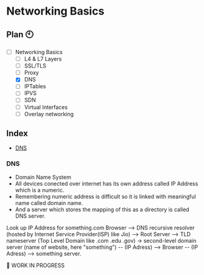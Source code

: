 ---
---
# Networking Basics

## Plan 🕙
- [ ]  Networking Basics
    - [ ]  L4 & L7 Layers
    - [ ]  SSL/TLS
    - [ ]  Proxy
    - [x]  DNS
    - [ ]  IPTables
    - [ ]  IPVS
    - [ ]  SDN
    - [ ]  Virtual Interfaces
    - [ ]  Overlay networking

## Index
- [DNS](dns)


### DNS
- Domain Name System
- All devices conected over internet has its own address called IP Address which is a numeric.
- Remembering numeric address is difficult so it is linked with meaningful name called domain name.
- And a server which stores the mapping of this as a directory is called DNS server.

Look up IP Address for something.com
Browser --> DNS recursive resolver (hosted by Internet Service Provider(ISP) like Jio) --> Root Server --> TLD nameserver (Top Level Domain like .com .edu .gov) -> second-level domain server (name of website, here "something") -- (IP Adress) --> Browser -- (IP Adress) --> something server.


👷 WORK IN PROGRESS
